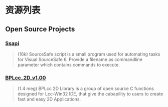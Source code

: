 # 资源列表

## Open Source Projects

### [Ssapi](https://github.com/f0ghua/lccReferenceBook/tree/master/src/Ssapi)
> (16k) SourceSafe script is a small program used for automating tasks for Visual SourceSafe 6. Provide a filename as commandline parameter which contains commands to execute.

### [BPLcc_2D_v1.00](https://github.com/f0ghua/lccReferenceBook/tree/master/src/BPLcc_2D_v1.00)
> (1.4 meg) BPLcc 2D Library is a group of open source C functions designed for Lcc-Win32 IDE, that give the cabapility to users to create fast and easy 2D Applications. 